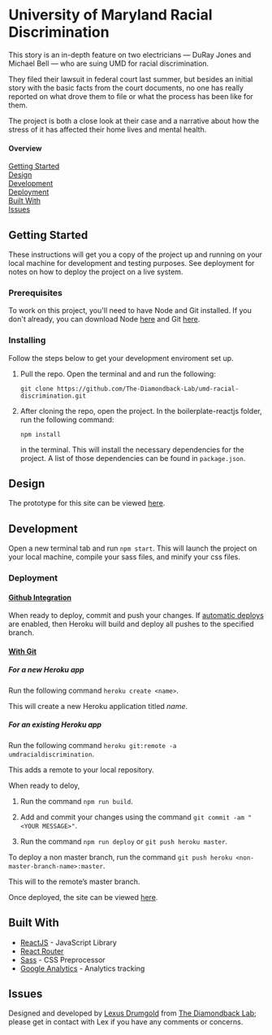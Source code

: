 # University of Maryland Racial Discrimination

This story is an in-depth feature on two electricians — DuRay Jones and Michael Bell — who are suing UMD for racial discrimination. 

They filed their lawsuit in federal court last summer, but besides an initial story with the basic facts from the court documents, no one has really reported on what drove them to file or what the process has been like for them.

The project is both a close look at their case and a narrative about how the stress of it has affected their home lives and mental health. 


#### Overview
[Getting Started](#getting-started)  
[Design](#design)  
[Development](#development)  
[Deployment](#deployment)  
[Built With](#built-with)  
[Issues](#issues) 

## Getting Started

These instructions will get you a copy of the project up and running on your local machine for development and testing purposes. See deployment for notes on how to deploy the project on a live system.

### Prerequisites

To work on this project, you'll need to have Node and Git installed. If you don't already, you can download Node [here](https://nodejs.org/en/download/) and Git [here](https://git-scm.com/downloads).

### Installing

Follow the steps below to get your development enviroment set up.

1.  Pull the repo. Open the terminal and and run the following:

    ```
    git clone https://github.com/The-Diamondback-Lab/umd-racial-discrimination.git
    ```

2.  After cloning the repo, open the project. In the boilerplate-reactjs folder, run the following command:

    ```
    npm install
    ```

    in the terminal. This will install the necessary dependencies for the project. A list of those dependencies can be found in `package.json`.

## Design

The prototype for this site can be viewed [here](https://preview.uxpin.com/84f9eee7b6d7c2880279678be0de4bcc16ef7e30#/pages/98489984/documentation/no-panels).

## Development

Open a new terminal tab and run `npm start`. This will launch the project on your local machine, compile your sass files, and minify your css files.

### Deployment

#### [Github Integration](https://devcenter.heroku.com/articles/github-integration)
When ready to deploy, commit and push your changes. If [automatic deploys](https://devcenter.heroku.com/articles/github-integration#automatic-deploys) are enabled, then Heroku will build and deploy all pushes to the specified branch.

#### [With Git](https://devcenter.heroku.com/articles/git)
##### For a new Heroku app
Run the following command `heroku create <name>`.  

This will create a new Heroku application titled _name_.
    
##### For an existing Heroku app
Run the following command `heroku git:remote -a umdracialdiscrimination`.  

This adds a remote to your local repository.

When ready to deloy, 

1. Run the command `npm run build`.

2. Add and commit your changes using the command `git commit -am "<YOUR
   MESSAGE>"`.

3. Run the command `npm run deploy` or `git push heroku master`.  
    

To deploy a non master branch, run the command `git push heroku <non-master-branch-name>:master`.  

This will to the remote’s master branch.

Once deployed, the site can be viewed [here](https://umdracialdiscrimination.herokuapp.com/).

## Built With

- [ReactJS](https://reactjs.org/) - JavaScript Library
- [React Router](https://reacttraining.com/react-router/web/guides/philosophy)  
- [Sass](https://rometools.github.io/rome/) - CSS Preprocessor
- [Google Analytics](https://github.com/fknussel/react-router-ga) - Analytics tracking

## Issues
Designed and developed by [Lexus Drumgold](https://lexusdrumgold.com/) from [The Diamondback Lab](https://github.com/The-Diamondback-Lab); please get in contact with Lex if you have any comments or concerns. 
